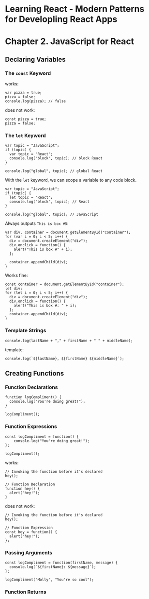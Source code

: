 # Learning React - Modern Patterns for Developling React Apps

# Chapter 2. JavaScript for React
## Declaring Variables
### The `const` Keyword
works:
```
var pizza = true;
pizza = false;
console.log(pizza); // false
```

does not work:
```
const pizza = true;
pizza = false;
```

### The `let` Keyword
```
var topic = "JavaScript";
if (topic) {
  var topic = "React";
  console.log("block", topic); // block React
}

console.log("global", topic); // global React
```

With the `let` keyword, we can scope a variable to any code block.
```
var topic = "JavaScript";
if (topic) {
  let topic = "React";
  console.log("block", topic); // React
}

console.log("global", topic); // JavaScript
```

Always outputs `This is box #5`:
```
var div, container = document.getElementById("container");
for (var i = 0; i < 5; i++) {
  div = document.createElement("div");
  div.onclick = function() {
    alert("This is box #" + i);
  };

  container.appendChild(div);
}
```

Works fine:
```
const container = document.getElementById("container");
let div;
for (let i = 0; i < 5; i++) {
  div = document.createElement("div");
  div.onclick = function() {
    alert("This is box #: " + i);
  };
  container.appendChild(div);
}
```

### Template Strings
```
console.log(lastName + "," + firstName + " " + middleName);
```

template:
```
console.log(`${lastName}, ${firstName} ${middleName}`);
```

## Creating Functions
### Function Declarations
```
function logCompliment() {
  console.log("You're doing great!");
}

logCompliment();
```

### Function Expressions
```
const logCompliment = function() {
    console.log("You're doing great!");
};

logCompliment();
```

works:
```
// Invoking the function before it's declared
hey();

// Function Declaration
function hey() {
  alert("hey!");
}
```

does not work:
```
// Invoking the function before it's declared
hey();

// Function Expression
const hey = function() {
  alert("hey!");
};
```

### Passing Arguments
```
const logCompliment = function(firstName, message) {
  console.log(`${firstName}: ${message}`);
};

logCompliment("Molly", "You're so cool");
```

### Function Returns




























